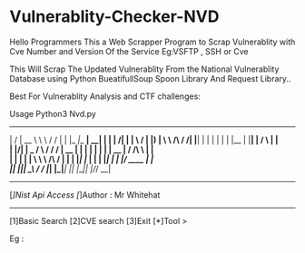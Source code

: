 # Vulnerablity-Checker-NVD

Hello Programmers This a Web Scrapper Program to Scrap Vulnerablity with Cve Number and Version Of the Service Eg:VSFTP , SSH or Cve 

This Will Scrap The Updated Vulnerablity From the National Vulnerablity Database using Python BueatifullSoup Spoon Library And Request Library..

Best For Vulnerablity Analysis and CTF challenges:

Usage Python3 Nvd.py
  __  __ _____   __          ___    _ _____ _______ ______ _    _       _______ 
 |  \/  |  __ \  \ \        / / |  | |_   _|__   __|  ____| |  | |   /\|__   __|
 | \  / | |__) |  \ \  /\  / /| |__| | | |    | |  | |__  | |__| |  /  \  | |   
 | |\/| |  _  /    \ \/  \/ / |  __  | | |    | |  |  __| |  __  | / /\ \ | |   
 | |  | | | \ \     \  /\  /  | |  | |_| |_   | |  | |____| |  | |/ ____ \| |   
 |_|  |_|_|  \_\     \/  \/   |_|  |_|_____|  |_|  |______|_|  |_/_/    \_\_|   
***********************************************************************
[*]Nist Api Access
[*]Author : Mr Whitehat
***********************************************************************
[1]Basic Search
[2]CVE search
[3]Exit 
[*]Tool > <list the Options>

Eg :
